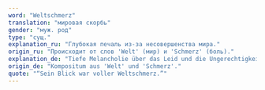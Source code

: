 ```yaml
---
word: "Weltschmerz"
translation: "мировая скорбь"
gender: "муж. род"
type: "сущ."
explanation_ru: "Глубокая печаль из-за несовершенства мира."
origin_ru: "Происходит от слов 'Welt' (мир) и 'Schmerz' (боль)."
explanation_de: "Tiefe Melancholie über das Leid und die Ungerechtigkeit der Welt."
origin_de: "Kompositum aus 'Welt' und 'Schmerz'."
quote: "“Sein Blick war voller Weltschmerz.”"
---
```

